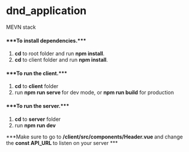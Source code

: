 # dnd_application
MEVN stack

<h4>***To install dependencies.***</h4>
<ol>
  <li><strong>cd</strong> to root folder and run <strong>npm install</strong>.</li>
  <li><strong>cd</strong> to client folder and run <strong>npm install</strong>.</li>
</ol>
<h4>***To run the client.***</h4>
<ol>
  <li><strong>cd</strong> to <strong>client</strong> folder</li>
  <li>run <strong>npm run serve </strong> for dev mode, or <strong>npm run build</strong> for production</li>
</ol>
<h4>***To run the server.***</h4>
<ol>
  <li><strong>cd</strong> to <strong>server</strong> folder</li>
  <li>run <strong>npm run dev </strong></li>
</ol>

<p> ***Make sure to go to <strong> /client/src/components/Header.vue </strong> and change the <strong> const API_URL </strong>
to listen on your server ***</p>
